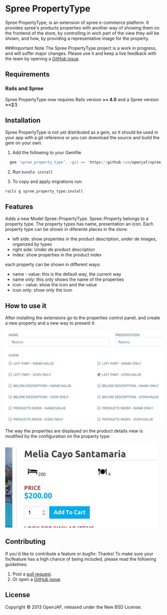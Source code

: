 Spree PropertyType
==============
Spree PropertyType, is an extension of spree e-commerce platform. It provides spree's products properties with another way of showing them on the frontend of the store, by controlling in wich part of the view they will be shown, and how, by providing a representative image for the property.

###Important Note
The Spree PropertyType project is a work in progress, and will suffer major changes. Please use it and keep a live feedback with the team by opening a [GitHub issue](https://github.com/openjaf/spree_property_type/issues/new).

Requirements
------------
### Rails and Spree
Spree PropertyType now requires Rails version **>= 4.0** and a Spree version **>=2.1**.

Installation
------------

Spree PropertyType is not yet distributed as a gem, so it should be used in your app with a git reference or you can download the source and build the gem on your own.

1. Add the following to your Gemfile

  ```ruby
    gem 'spree_property_type’, :git => 'https://github.com/openjaf/spree_property_type.git', :branch => 'master'
  ```

2. Run `bundle install`

3. To copy and apply migrations run:

  ```
  rails g spree_property_type:install
  ```

Features
------------

Adds a new Model Spree::PropertyType. Spree::Property belongs to a property type. The property types has name, presentation an icon. Each property type can be shown in diferente places in the store:

- left side: show properties in the product description, under de images, organized by types
- right side: Under de product description
- index: show properties in the product index

each property can be shown in different ways:

- name - value: this is the default way, the current way
- name only: this only shows the name of the properties
- icon - value: show the icon and the value
- icon only: show only the icon

How to use it
------------

After installing the extensions go to the properties control panel, and create a new property and a new way to present it:

![Properties](/readme_images/edit_view.jpg?raw=true "Properties Edit View")

The way the properties are displayed on the product details view is modified by the configuration on the property type:

![map view](/readme_images/details_view.jpg?raw=true "Products Details View")


Contributing
------------

If you'd like to contribute a feature or bugfix: Thanks! To make sure your
fix/feature has a high chance of being included, please read the following
guidelines:

1. Post a [pull request](https://github.com/openjaf/spree_property_type/compare/).
2. Or open a [GitHub issue](https://github.com/openjaf/spree_property_type/issues/new).

License
-------
Copyright © 2013 OpenJAF, released under the New BSD License.
